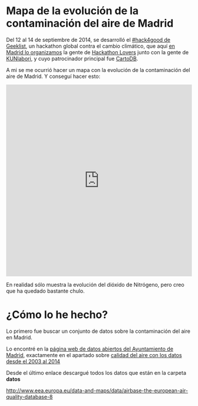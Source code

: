 # Mapa de la evolución de la contaminación del aire de Madrid

Del 12 al 14 de septiembre de 2014, se desarrolló el [#hack4good de Geeklist](https://geekli.st/hackathon/hack4good-06/), un hackathon global contra el cambio climático, que aquí [en Madrid lo organizamos](http://www.meetup.com/Hackathon-Lovers/events/201739262/) la gente de [Hackathon Lovers](http://hackathonlovers.com/) junto con la gente de [KUNlabori](http://www.kunlabori.es/), y cuyo patrocinador principal fue [CartoDB](http://cartodb.com/).

A mi se me ocurrió hacer un mapa con la evolución de la contaminación del aire de Madrid. Y conseguí hacer esto:

<iframe width='100%' height='520' frameborder='0' src='https://asanzdiego.cartodb.com/viz/d79daa7c-3c19-11e4-8081-0edbca4b5057/embed_map' allowfullscreen webkitallowfullscreen mozallowfullscreen oallowfullscreen msallowfullscreen></iframe>

En realidad sólo muestra la evolución del dióxido de Nitrógeno, pero creo que ha quedado bastante chulo.

# ¿Cómo lo he hecho?

Lo primero fue buscar un conjunto de datos sobre la contaminación del aire en Madrid.

Lo encontré en la [página web de datos abiertos del Ayuntamiento de Madrid](http://datos.madrid.es/), exactamente en el apartado sobre [calidad del aire con los datos desde el 2003 al 2014](http://datos.madrid.es/portal/site/egob/menuitem.c05c1f754a33a9fbe4b2e4b284f1a5a0/?vgnextoid=aecb88a7e2b73410VgnVCM2000000c205a0aRCRD&vgnextchannel=374512b9ace9f310VgnVCM100000171f5a0aRCRD)

Desde el último enlace descargué todos los datos que están en la carpeta **datos**

http://www.eea.europa.eu/data-and-maps/data/airbase-the-european-air-quality-database-8


